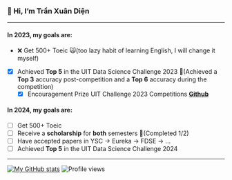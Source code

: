 ### 👋 Hi, I’m Trần Xuân Diện
---
#### In 2023, my goals are:
- ❌ Get 500+ Toeic 🙀(too lazy habit of learning English, I will change it myself)
- [x] Achieved **Top 5** in the UIT Data Science Challenge 2023 🤟(Achieved a **Top 3** accuracy post-competition and a **Top 6** accuracy during the competition)
  - [x] Encouragement Prize UIT Challenge 2023 Competitions **[Github](https://github.com/DAVID-NGUYEN-S16/Extract-evidence-question-answering)**
#### In 2024, my goals are:
- [ ] Get 500+ Toeic 
- [ ] Receive a **scholarship** for **both** semesters 🤟(Completed 1/2)
- [ ] Have accepted papers in YSC → Eureka → FDSE → ...
- [ ] Achieved **Top 5** in the UIT Data Science Challenge 2024
---
[![My GitHub stats](https://github-readme-stats.vercel.app/api?username=DienStudio&hide=stars&show_icons=true)]([https://camo.githubusercontent.com/])
![Profile views](https://komarev.com/ghpvc/?username=DienStudio&color=brightgreen)

 
